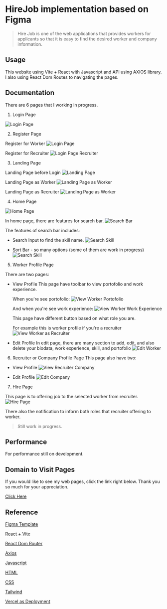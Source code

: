 # HireJob implementation based on Figma

> Hire Job is one of the web applications that provides workers for applicants so that it is easy to find the desired worker and company information.

## Usage

This website using Vite + React with Javascript and API using AXIOS library.
I also using React Dom Routes to navigating the pages.

## Documentation

There are 6 pages that I working in progress.

1. Login Page

![Login Page](./public/screenshot/Login-Page.png)

2. Register Page

Register for Worker
![Login Page](./public/screenshot/Register-Page.png)

Register for Recruiter
![Login Page Recruiter](./public/screenshot/Register-Recruiter-Page.png)

3. Landing Page

Landing Page before Login
![Landing Page](./public/screenshot/Landing-Page.png)

Landing Page as Worker
![Landing Page as Worker](./public/screenshot/Landing-Page-As-Worker.png)

Landing Page as Recruiter
![Landing Page as Worker](./public/screenshot/Landing-Page-As-Recruiter.png)

4. Home Page

![Home Page](./public/screenshot/Home-Page.png)

In home page, there are features for search bar.
![Search Bar](./public/screenshot/Search-Bar.png)

The features of search bar includes:

- Search Input to find the skill name.
  ![Search Skill](./public/screenshot/Home-Page-Search-Input-Skill.png)

- Sort Bar - so many options (some of them are work in progress)
  ![Search Skill](./public/screenshot/Home-Page-Sort-Bar.png)

5. Worker Profile Page

There are two pages:

- View Profile
  This page have toolbar to view portofolio and work experience.

  When you're see portofolio:
  ![View Worker Portofolio](./public/screenshot/View-Worker-Page-Portofolio-As-Worker.png)

  And when you're see work experience:
  ![View Worker Work Experience](./public/screenshot/View-Worker-Page-WorkExp-As-Worker.png)

  This page have different button based on what role you are.

  For example this is worker profile if you're a recruiter
  ![View Worker as Recruiter](./public/screenshot/View-Worker-As-Recruiter.png)

- Edit Profile
  In edit page, there are many section to add, edit, and also delete your biodata, work experience, skill, and portofolio
  ![Edit Worker](./public/screenshot/Edit-Worker-Page.png)

6. Recruiter or Company Profile Page
   This page also have two:

- View Profile
  ![View Recruiter Company](./public/screenshot/View-Recruiter-Page.png)

- Edit Profile
  ![Edit Company](./public/screenshot/Edit-Recruiter-Page.png)

7. Hire Page

This page is to offering job to the selected worker from recruiter.
![Hire Page](./public/screenshot/Hire-Page.png)

There also the notification to inform both roles that recruiter offering to worker.

> Still work in progress.

## Performance

For performance still on development.

## Domain to Visit Pages

If you would like to see my web pages, click the link right below. Thank you so much for your appreciation.

[Click Here](https://react-hirejob-figma-git-main.vercel.app/)

## Reference

[Figma Template](https://www.figma.com/file/ZhfxykSA0qzko0PMs9aPOp/HireJob?type=design&node-id=67-0&mode=design&t=IX8slcJJKTGFdMcm-0)

[React + Vite](https://vitejs.dev/)

[React Dom Router](https://reactrouter.com/en/main)

[Axios](https://axios-http.com/docs/intro)

[Javascript](https://www.w3schools.com/js/)

[HTML](https://www.w3schools.com/html/)

[CSS](https://www.w3schools.com/css/)

[Tailwind](https://tailwindcss.com/)

[Vercel as Deployment](https://vercel.com/)
